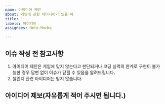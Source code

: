 ```yaml
---
name: 아이디어 제안
about: 게임에 관한 아이디어가 있을 때
title: ''
labels: 아이디어
assignees: Hoto-Mocha

---
```


## 이슈 작성 전 참고사항
1. 아이디어 제안은 게임에 맞지 않는다고 판단되거나 코딩 실력의 한계로 구현이 불가능한 경우 답변 없이 이슈가 닫힐 수 있음을 알려드립니다.
2. 챌린지 관련 아이디어는 받지 않습니다.

## 아이디어 제보(자유롭게 적어 주시면 됩니다.)
